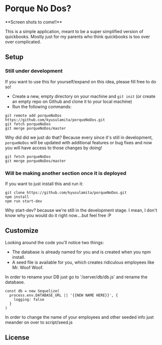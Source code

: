 # Porque No Dos?

\*\*Screen shots to come!!\*\*

This is a simple application, meant to be a super simplified version of quickbooks. Mostly just for my parents who think quickbooks is too over over complicated.

## Setup

### Still under development
If you want to use this for yourself/expand on this idea, please fill free to do so!

* Create a new, empty directory on your machine and `git init` (or create an empty repo on Github and clone it to your local machine)
* Run the following commands:

```
git remote add porqueNoDos https://github.com/kyusulamita/porqueNoDos.git
git fetch porqueNoDos
git merge porqueNoDos/master
```

Why did did we just do that? Because every since it's still in development, `porqueNoDos` will be updated with additional features or bug fixes and now you will have access to those changes by doing!

```
git fetch porqueNoDos
git merge porqueNoDos/master
```


### Will be making another section once it is deployed
If you want to just install this and run it:
```
git clone https://github.com/kyusulamita/porqueNoDos.git
npm install
npm run start-dev
```

Why start-dev? because we're still in the development stage. I mean, I don't know why you would do it right now....but feel free :P

## Customize
Looking around the code you'll notice two things:
  * The database is already named for you and is created when you npm install.
  * A seed file is available for you, which creates ridiculous employees like Mr. Woof Woof.

In order to rename your DB just go to '/server/db/db.js' and rename the database.

```
const db = new Sequelize(
  process.env.DATABASE_URL || '{{NEW NAME HERE}}', {
    logging: false
  }
)
```

In order to change the name of your employees and other seeded info just meander on over to script/seed.js


## License


